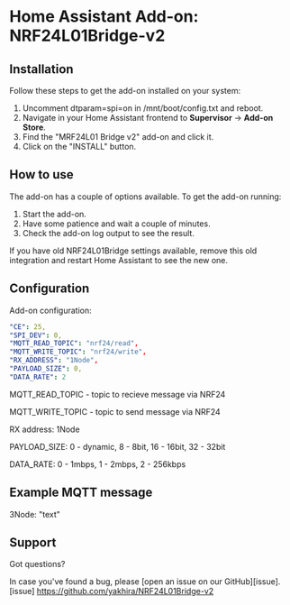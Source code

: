 # Home Assistant Add-on: NRF24L01Bridge-v2

## Installation

Follow these steps to get the add-on installed on your system:

1. Uncomment dtparam=spi=on in /mnt/boot/config.txt and reboot.
2. Navigate in your Home Assistant frontend to **Supervisor** -> **Add-on Store**.
3. Find the "MRF24L01 Bridge v2" add-on and click it.
4. Click on the "INSTALL" button.

## How to use

The add-on has a couple of options available. To get the add-on running:

1. Start the add-on.
2. Have some patience and wait a couple of minutes.
3. Check the add-on log output to see the result.


If you have old NRF24L01Bridge settings available, remove this old integration and restart Home Assistant to see the new one.

## Configuration

Add-on configuration:

```yaml
"CE": 25,
"SPI_DEV": 0,
"MQTT_READ_TOPIC": "nrf24/read",
"MQTT_WRITE_TOPIC": "nrf24/write",
"RX_ADDRESS": "1Node",
"PAYLOAD_SIZE": 0,
"DATA_RATE": 2
```

MQTT_READ_TOPIC - topic to recieve message via NRF24

MQTT_WRITE_TOPIC - topic to send message via NRF24

RX address: 1Node

PAYLOAD_SIZE: 0 - dynamic, 8 - 8bit, 16 - 16bit, 32 - 32bit

DATA_RATE: 0 - 1mbps, 1 - 2mbps, 2 - 256kbps

## Example MQTT message

3Node: "text"

## Support

Got questions?

In case you've found a bug, please [open an issue on our GitHub][issue].
[issue] https://github.com/yakhira/NRF24L01Bridge-v2